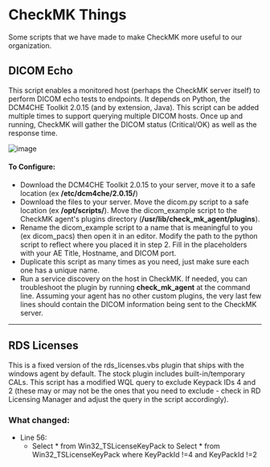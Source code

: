# CheckMK Things
Some scripts that we have made to make CheckMK more useful to our organization.

## DICOM Echo
This script enables a monitored host (perhaps the CheckMK server itself) to perform DICOM echo tests to endpoints. It depends on Python, the DCM4CHE Toolkit 2.0.15 (and by extension, Java). This script can be added multiple times to support querying multiple DICOM hosts. Once up and running, CheckMK will gather the DICOM status (Critical/OK) as well as the response time.

![image](https://user-images.githubusercontent.com/98006216/206751755-f4840f60-0105-4712-84cf-6a4d488fc23d.png)

#### To Configure:
- Download the DCM4CHE Toolkit 2.0.15 to your server, move it to a safe location (ex **/etc/dcm4che/2.0.15/**)
- Download the files to your server. Move the dicom.py script to a safe location (ex **/opt/scripts/**). Move the dicom_example script to the CheckMK agent's plugins directory (**/usr/lib/check_mk_agent/plugins**).
- Rename the dicom_example script to a name that is meaningful to you (ex dicom_pacs) then open it in an editor. Modify the path to the python script to reflect where you placed it in step 2. Fill in the placeholders with your AE Title, Hostname, and DICOM port.
- Duplicate this script as many times as you need, just make sure each one has a unique name.
- Run a service discovery on the host in CheckMK. If needed, you can troubleshoot the plugin by running **check_mk_agent** at the command line. Assuming your agent has no other custom plugins, the very last few lines should contain the DICOM information being sent to the CheckMK server.
---
## RDS Licenses
This is a fixed version of the rds_licenses.vbs plugin that ships with the windows agent by default. The stock plugin includes built-in/temporary CALs. This script has a modified WQL query to exclude Keypack IDs 4 and 2 (these may or may not be the ones that you need to exclude - check in RD Licensing Manager and adjust the query in the script accordingly).

### What changed:
- Line 56:
  - Select * from Win32_TSLicenseKeyPack to Select * from Win32_TSLicenseKeyPack where KeyPackId !=4 and KeyPackId !=2
